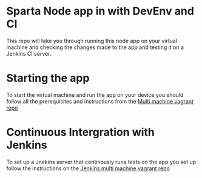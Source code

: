 # Sparta Node app in with DevEnv and CI
This repo will take you through running this node app on your virtual machine and checking the changes made to the app and testing it on a Jenkins CI server.

# Starting the app
To start the virtual machine and run the app on your device you should follow all the prerequisites and instructions from the [Multi machine vagrant repo](https://github.com/samturton2/DEV_ENV-Multi_machine_vagrant)

# Continuous Intergration with Jenkins
To set up a Jnekins server that continously runs tests on the app you set up follow the instructions on the [Jenkins multi machine vagrant repo](https://github.com/samturton2/Jenkins-Multi_machine_vagrant)